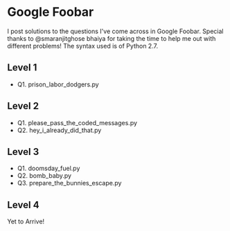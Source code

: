 # Google Foobar
I post solutions to the questions I've come across in Google Foobar. Special thanks to @smaranjitghose bhaiya for taking the time to help me out with different problems! The syntax used is of Python 2.7.

## Level 1
- Q1. prison_labor_dodgers.py

## Level 2
- Q1. please_pass_the_coded_messages.py
- Q2. hey_i_already_did_that.py

## Level 3
- Q1. doomsday_fuel.py
- Q2. bomb_baby.py
- Q3. prepare_the_bunnies_escape.py

## Level 4
Yet to Arrive!
